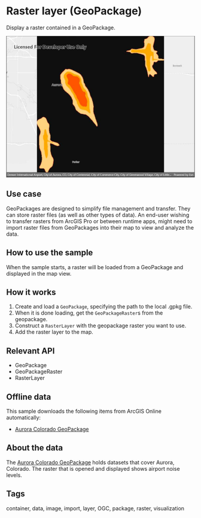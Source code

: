 # Raster layer (GeoPackage)

Display a raster contained in a GeoPackage.

![Image of raster layer GeoPackage](rasterlayergeopackage.jpg)

## Use case

GeoPackages are designed to simplify file management and transfer. They can store raster files (as well as other types of data). An end-user wishing to transfer rasters from ArcGIS Pro or between runtime apps, might need to import raster files from GeoPackages into their map to view and analyze the data.

## How to use the sample

When the sample starts, a raster will be loaded from a GeoPackage and displayed in the map view.

## How it works

1. Create and load a `GeoPackage`, specifying the path to the local .gpkg file.
2. When it is done loading, get the `GeoPackageRaster`s from the geopackage.
3. Construct a `RasterLayer` with the geopackage raster you want to use.
4. Add the raster layer to the map.

## Relevant API

* GeoPackage
* GeoPackageRaster
* RasterLayer

## Offline data

This sample downloads the following items from ArcGIS Online automatically:

* [Aurora Colorado GeoPackage](https://www.arcgis.com/home/item.html?id=68ec42517cdd439e81b036210483e8e7)

## About the data

The [Aurora Colorado GeoPackage](https://www.arcgis.com/home/item.html?id=68ec42517cdd439e81b036210483e8e7) holds datasets that cover Aurora, Colorado. The raster that is opened and displayed shows airport noise levels.

## Tags

container, data, image, import, layer, OGC, package, raster, visualization